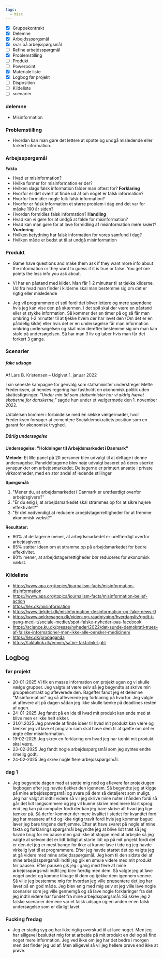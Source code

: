 ```yaml
---
tags:
  - misc
---
```

- [x] Gruppekontrakt
- [x] Delemne
- [x] Arbejdsspørgsmål
- [x] svar på arbejsspørgsmål
- [ ] Refine arbejdsspørgmål
- [x] Problemstilling
- [ ] Produkt
- [ ] Powerpoint
- [x] Materiale liste
- [x] Logbog før projekt
- [ ] Disposition
- [ ] Kildeliste
- [ ] scenarier

### delemne
- Misinformation
### Problemstilling
- Hvordan kan man gøre det lettere at spotte og undgå misledende eller forkert information.
### Arbejsspørgsmål
**Fakta**
- Hvad er misinformation?
- Hvilke former for misinformation er der?
- Hvilken slags falsk information falder man oftest for?
**Forklaring**
- Hvorfor er det svært at finde ud af om noget er falsk information?
- Hvorfor formidler nogle folk falsk information?
- Hvorfor er falsk information et større problem i dag end det var for måske 100 år siden?
- Hvordan formidles falsk information?
**Handling**
- Hvad kan vi gøre for at undgå at falde for misinformation?
- Hvad kan man gøre for at lave formidling af misinformation mere svært?
**Vurdering**
- Hvilken betydning har falsk information for vores samfund i dag?
- Hvilken måde er bedst at til at undgå misinformation
### Produkt

- Game have questions and make them ask if they want more info about the information or they want to guess if it is true or false. You get ore points the less info you ask about.

- VI har en påstand med kilder. Man får 1-2 minutter til at tjekke kilderne. Ud fra hvad man finder i kilderne skal man bestemme sig om det er rigtig eller misledende


- Jeg vil programmere et spil fordi det bliver lettere og mere spændene hvis jeg kan vise den på skærmen. I det spil skal der være en påstand eller et stykke information. Så kommer der en timer på og så får man omkring 1-2 minutter til at tjekke hvem der har lavet den (Om det er en pålidelig kilde) eller hvis det er en undersøgelse får man information omkring undersøgelsen og skal man derefter bestemme sig om man kan stole på undersøgelsen. Så har man 3 liv og taber hvis man får det forkert 3 gange.
### Scenarier
##### fake udsagn
Af Lars B. Kristensen – Udgivet 1. januar 2022

I sin seneste kampagne for genvalg som statsminister understreger Mette Frederiksen, at hendes regering har fastholdt en økonomisk politik uden skattestigninger. _"Under min tid som statsminister har vi aldrig hævet skatterne for danskerne,"_ sagde hun under et vælgermøde den 1. november 2022.

Udtalelsen kommer i forbindelse med en række vælgermøder, hvor Frederiksen forsøger at cementere Socialdemokratiets position som en garant for økonomisk tryghed.

##### Dårlig undersøgelse
**Undersøgelse: "Holdninger til Arbejdsmarkedet i Danmark"**

**Metode:** Et lille panel på 20 personer blev udvalgt til at deltage i denne undersøgelse. Paneldeltagerne blev nøje udvalgt baseret på deres stærke synspunkter om arbejdsmarkedet. Deltagerne er primært ansatte i private virksomheder, med en stor andel af ledende stillinger.

**Spørgsmål:**

1. "Mener du, at arbejdsmarkedet i Danmark er uretfærdigt overfor arbejdsgivere?"
2. "Er du enig i, at arbejdsmarkedet skal strammes op for at sikre højere effektivitet?"
3. "Er det nødvendigt at reducere arbejdstagerrettigheder for at fremme økonomisk vækst?"

**Resultater:**

- 90% af deltagerne mener, at arbejdsmarkedet er uretfærdigt overfor arbejdsgivere.
- 85% støtter ideen om at stramme op på arbejdsmarkedet for bedre effektivitet.
- 80% mener, at arbejdstagerrettigheder bør reduceres for økonomisk vækst.
### Kildeliste
- https://www.apa.org/topics/journalism-facts/misinformation-disinformation
- https://www.apa.org/topics/journalism-facts/misinformation-belief-action
- https://lex.dk/misinformation
- https://www.tjekdet.dk/misinformation-desinformation-og-fake-news-0
- https://www.aeldresagen.dk/viden-og-raadgivning/hverdagsliv/godt-i-gang-med-it/sociale-medier/spot-falske-nyheder-paa-facebook
- https://science.ku.dk/presse/nyheder/2022/det-sunde-demokrati-trues-af-falske-informationer-men-ikke-alle-oensker-medicinen/
- https://lex.dk/propaganda
- https://faktalink.dk/emner/satire-faktalink-light
## Logbog
### før projekt
- 20-01-2025 Vi fik en masse information om projekt ugen og vi skulle vælge grupper. Jeg valgte at være selv så jeg begyndte at skrive min gruppekontrakt og afleverede den. Bagefter fandt jeg et delemne "Misinformation" og så afleverede jeg forklaring på hvorfor. Jeg valgte at aflevere alt på dagen sådan jeg ikke skulle tænke på deadlines resten af ugen. 
- 24-01-2025 Jeg fandt på en ide til hvad mit produkt kan ende med at blive men er ikke helt sikker.
- 31.01.2025 Jeg prøvede at finde ideer til hvad mit produkt kan være og tænker jeg vil lave et program som skal have dem til at gætte om det er ægte eller misinformation.
- 19-02-2025 Jeg skrev en forklaring om hvad jeg har tænkt mit produkt skal være.
- 23-02-2025 Jeg fandt nogle arbejdsspørgsmål som jeg syntes endte rimelig godt.
- 24-02-2025 Jeg skrev nogle flere arbejdsspørgsmål.
### dag 1
- Jeg begyndte dagen med at sætte mig ned og aflevere før projektugen logbogen efter jeg havde tjekket den igennem. Så begyndte jeg at kigge på mine arbejdsspørgsmål og svare på dem så detaljeret som muligt. Jeg har valgt at indtil videre så vil jeg skrive mine noter i hånden fordi så går det lidt langsommere og jeg vil kunne skrive med mere klart sprog end jeg kan på computer fordi der kan jeg bare skrive alt hvad jeg lige tænker på. Så derfor kommer der mere kvalitet i stedet for kvantitet fordi jeg har massere af tid og ikke rigtig travlt fordi hvis jeg kommer bagud laver jeg bare tingene derhjemme. Efter at have svaret på nogle af mine fakta og forklarings spørgsmål begyndte jeg at blive lidt træt så jeg havde brug for en pause men gad ikke at stoppe med at arbejde så jeg valgte at selvom det er lidt tidligt at starte lidt op på mit projekt fordi det er den del jeg er mest bange for ikke at kunne lave i tide og jeg havde virkelig lyst til at programmere. Efter jeg havde startet det op valgte jeg at gå videre med mine arbejdsspørgsmål. Jeg kom til den sidste del af mine arbejdsspørgsmål indtil jeg gik en smule videre med mit produkt før pausen. Efter pausen gik jeg i gang med flere af mine arbejdsspørgsmål indtil jeg blev færdig med dem. Så valgte jeg at lave noget andet og komme tilbage til dem og tjekke dem igennem senere. Så ville jeg bestemme mig for hvordan jeg ville præsentere det jeg har lavet på en god måde. Jeg blev enig med mig selv at jeg ville lave nogle scenarier som jeg ville gennemgå og så lave nogle forklaringer fra det jeg indtil videre har fundet fra mine arbejdsspørgsmål. Så skrev jeg 2 falske scenarier den ene var et falsk udsagn og en anden er en falsk undersøgelse som er dårligt lavet. 
### Fucking fredag
- Jeg er stadig syg og har ikke rigtig overskud til at lave noget. Men jeg har alligevel besluttet mig for at arbejde på mit produkt en del og så find noget mere information. Jeg ved ikke om jeg har det bedre i morgen men det finder jeg ud af. Men alligevel så vil jeg hellere prøve end ikke at prøve.